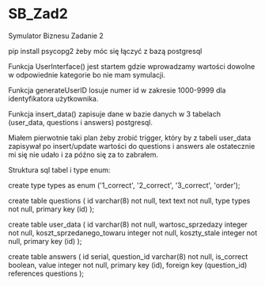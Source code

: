 # SB_Zad2
Symulator Biznesu Zadanie 2

pip install psycopg2 żeby móc się łączyć z bazą postgresql

Funkcja UserInterface() jest startem gdzie wprowadzamy wartości dowolne w odpowiednie kategorie bo nie mam symulacji.

Funkcja generateUserID losuje numer id w zakresie 1000-9999 dla identyfikatora użytkownika.

Funkcja insert_data() zapisuje dane w bazie danych w 3 tabelach (user_data, questions i answers) postgresql.

Miałem pierwotnie taki plan żeby zrobić trigger, który by z tabeli user_data zapisywał po insert/update wartości do questions i answers ale
ostatecznie mi się nie udało i za późno się za to zabrałem.

Struktura sql tabel i type enum:

create type types as enum ('1_correct', '2_correct', '3_correct', 'order');

create table questions
(
	id varchar(8) not null,
	text text not null,
	type types not null,
	primary key (id)
);

create table user_data
(
	id varchar(8) not null,
	wartosc_sprzedazy integer not null,
	koszt_sprzedanego_towaru integer not null,
	koszty_stale integer not null,
	primary key (id)
);

create table answers
(
	id serial,
	question_id varchar(8) not null,
	is_correct boolean,
	value integer not null,
	primary key (id),
	foreign key (question_id) references questions
);

